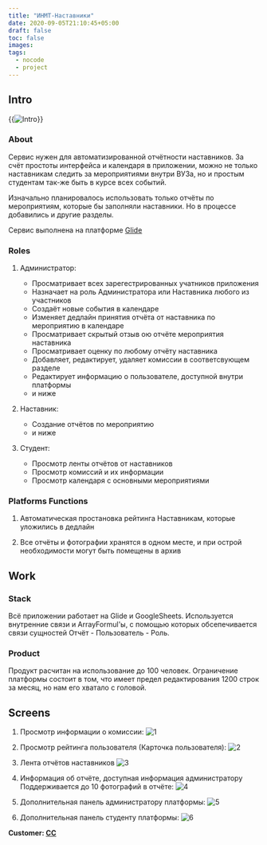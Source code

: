 ```yaml
---
title: "ИНМТ-Наставники"
date: 2020-09-05T21:10:45+05:00
draft: false
toc: false
images:
tags:
  - nocode
  - project
---
```


## Intro
{{<image alt="Intro" src="/img/inmt_mentors/intro.png" >}}

### About

Сервис нужен для автоматизированной отчётности наставников. За счёт простоты интерфейса и календаря в приложении, можно не только наставникам следить за мероприятиями внутри ВУЗа, но и простым студентам так-же быть в курсе всех событий.

Изначально планировалось использовать только отчёты по мероприятиям, которые бы заполняли наставники. Но в процессе добавились и другие разделы.

Сервис выполнена на платформе [Glide](https://inmt-urfu.glideapp.io)

### Roles

1. Администратор:

	* Просматривает всех зарегестрированных учатников приложения
	* Назначает на роль Администратора или Наставника любого из участников
	* Создаёт новые события в календаре
	* Изменяет дедлайн принятия отчёта от наставника по мероприятию в календаре
	* Просматривает скрытый отзыв ою отчёте мероприятия наставника
	* Просматривает оценку по любому отчёту наставника
	* Добавляет, редактирует, удаляет комиссии в соответсвующем разделе
	* Редактирует информацию о пользователе, доступной внутри платформы
	* и ниже

2. Наставник:
	* Создание отчётов по мероприятию
	* и ниже

3. Студент:
	* Просмотр ленты отчётов от наставников
	* Просмотр комиссий и их информации
	* Просмотр календаря с основными мероприятиями

### Platforms Functions

1. Автоматическая простановка рейтинга Наставникам, которые уложились в дедлайн

2. Все отчёты и фотографии хранятся в одном месте, и при острой необходимости могут быть помещены в архив

## Work

### Stack

Всё приложении работает на Glide и GoogleSheets.
Используется внутренние связи и ArrayFormul'ы, с помощью которых обсепечивается связи сущностей Отчёт - Пользователь - Роль.

### Product

Продукт расчитан на использование до 100 человек. Ограничение платформы состоит в том, что имеет предел редактирования 1200 строк за месяц, но нам его хватало с головой.

## Screens

1. Просмотр информации о комиссии:
![1](/img/inmt_mentors/1.png)

2. Просмотр рейтинга пользователя (Карточка пользователя):
![2](/img/inmt_mentors/2.png)

3. Лента отчётов наставников
![3](/img/inmt_mentors/3.png)

4. Информация об отчёте, доступная информация администратору
Поддерживается до 10 фотографий в отчёте:
![4](/img/inmt_mentors/4.png)

5. Дополнительная панель администратору платформы:
![5](/img/inmt_mentors/5.png)

6. Дополнительная панель студенту платформы:
![6](/img/inmt_mentors/6.png)

**Сustomer: [CC](https://vk.com/inmt_urfu)**